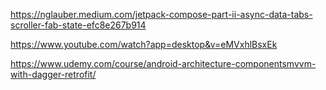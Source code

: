https://nglauber.medium.com/jetpack-compose-part-ii-async-data-tabs-scroller-fab-state-efc8e267b914

https://www.youtube.com/watch?app=desktop&v=eMVxhlBsxEk

https://www.udemy.com/course/android-architecture-componentsmvvm-with-dagger-retrofit/